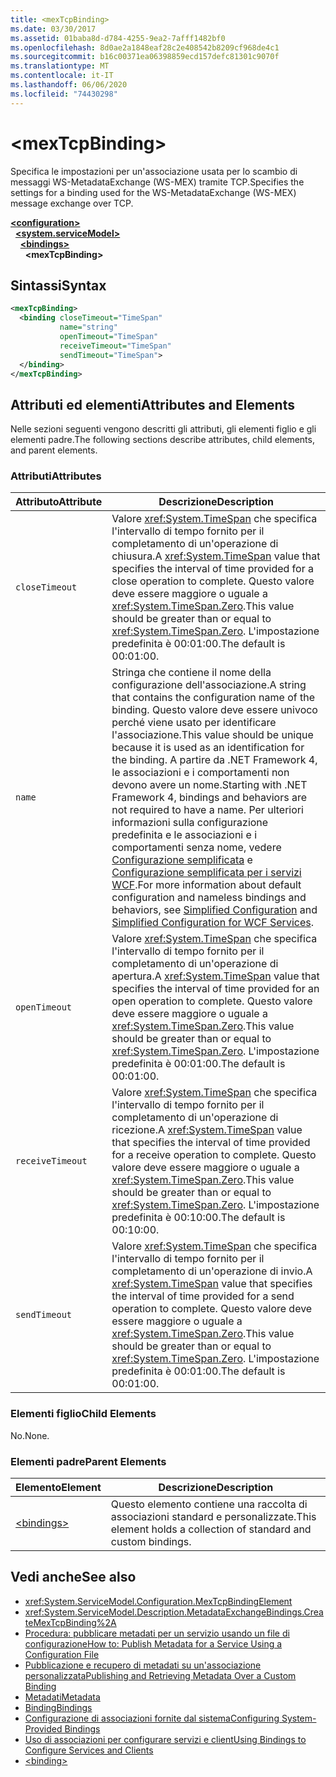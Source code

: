 ```yaml
---
title: <mexTcpBinding>
ms.date: 03/30/2017
ms.assetid: 01baba8d-d784-4255-9ea2-7afff1482bf0
ms.openlocfilehash: 8d0ae2a1848eaf28c2e408542b8209cf968de4c1
ms.sourcegitcommit: b16c00371ea06398859ecd157defc81301c9070f
ms.translationtype: MT
ms.contentlocale: it-IT
ms.lasthandoff: 06/06/2020
ms.locfileid: "74430298"
---
```

# \<mexTcpBinding>
<span data-ttu-id="ff943-101">Specifica le impostazioni per un'associazione usata per lo scambio di messaggi WS-MetadataExchange (WS-MEX) tramite TCP.</span><span class="sxs-lookup"><span data-stu-id="ff943-101">Specifies the settings for a binding used for the WS-MetadataExchange (WS-MEX) message exchange over TCP.</span></span>  
  
[**\<configuration>**](../configuration-element.md)\
&nbsp;&nbsp;[**\<system.serviceModel>**](system-servicemodel.md)\
&nbsp;&nbsp;&nbsp;&nbsp;[**\<bindings>**](bindings.md)\
&nbsp;&nbsp;&nbsp;&nbsp;&nbsp;&nbsp;**\<mexTcpBinding>**  
  
## <a name="syntax"></a><span data-ttu-id="ff943-102">Sintassi</span><span class="sxs-lookup"><span data-stu-id="ff943-102">Syntax</span></span>  
  
```xml  
<mexTcpBinding>
  <binding closeTimeout="TimeSpan"
           name="string"
           openTimeout="TimeSpan"
           receiveTimeout="TimeSpan"
           sendTimeout="TimeSpan">
  </binding>
</mexTcpBinding>
```  
  
## <a name="attributes-and-elements"></a><span data-ttu-id="ff943-103">Attributi ed elementi</span><span class="sxs-lookup"><span data-stu-id="ff943-103">Attributes and Elements</span></span>  
 <span data-ttu-id="ff943-104">Nelle sezioni seguenti vengono descritti gli attributi, gli elementi figlio e gli elementi padre.</span><span class="sxs-lookup"><span data-stu-id="ff943-104">The following sections describe attributes, child elements, and parent elements.</span></span>  
  
### <a name="attributes"></a><span data-ttu-id="ff943-105">Attributi</span><span class="sxs-lookup"><span data-stu-id="ff943-105">Attributes</span></span>  
  
|<span data-ttu-id="ff943-106">Attributo</span><span class="sxs-lookup"><span data-stu-id="ff943-106">Attribute</span></span>|<span data-ttu-id="ff943-107">Descrizione</span><span class="sxs-lookup"><span data-stu-id="ff943-107">Description</span></span>|  
|---------------|-----------------|  
|`closeTimeout`|<span data-ttu-id="ff943-108">Valore <xref:System.TimeSpan> che specifica l'intervallo di tempo fornito per il completamento di un'operazione di chiusura.</span><span class="sxs-lookup"><span data-stu-id="ff943-108">A <xref:System.TimeSpan> value that specifies the interval of time provided for a close operation to complete.</span></span> <span data-ttu-id="ff943-109">Questo valore deve essere maggiore o uguale a <xref:System.TimeSpan.Zero>.</span><span class="sxs-lookup"><span data-stu-id="ff943-109">This value should be greater than or equal to <xref:System.TimeSpan.Zero>.</span></span> <span data-ttu-id="ff943-110">L'impostazione predefinita è 00:01:00.</span><span class="sxs-lookup"><span data-stu-id="ff943-110">The default is 00:01:00.</span></span>|  
|`name`|<span data-ttu-id="ff943-111">Stringa che contiene il nome della configurazione dell'associazione.</span><span class="sxs-lookup"><span data-stu-id="ff943-111">A string that contains the configuration name of the binding.</span></span> <span data-ttu-id="ff943-112">Questo valore deve essere univoco perché viene usato per identificare l'associazione.</span><span class="sxs-lookup"><span data-stu-id="ff943-112">This value should be unique because it is used as an identification for the binding.</span></span> <span data-ttu-id="ff943-113">A partire da .NET Framework 4, le associazioni e i comportamenti non devono avere un nome.</span><span class="sxs-lookup"><span data-stu-id="ff943-113">Starting with .NET Framework 4, bindings and behaviors are not required to have a name.</span></span> <span data-ttu-id="ff943-114">Per ulteriori informazioni sulla configurazione predefinita e le associazioni e i comportamenti senza nome, vedere [Configurazione semplificata](../../../wcf/simplified-configuration.md) e [Configurazione semplificata per i servizi WCF](../../../wcf/samples/simplified-configuration-for-wcf-services.md).</span><span class="sxs-lookup"><span data-stu-id="ff943-114">For more information about default configuration and nameless bindings and behaviors, see [Simplified Configuration](../../../wcf/simplified-configuration.md) and [Simplified Configuration for WCF Services](../../../wcf/samples/simplified-configuration-for-wcf-services.md).</span></span>|  
|`openTimeout`|<span data-ttu-id="ff943-115">Valore <xref:System.TimeSpan> che specifica l'intervallo di tempo fornito per il completamento di un'operazione di apertura.</span><span class="sxs-lookup"><span data-stu-id="ff943-115">A <xref:System.TimeSpan> value that specifies the interval of time provided for an open operation to complete.</span></span> <span data-ttu-id="ff943-116">Questo valore deve essere maggiore o uguale a <xref:System.TimeSpan.Zero>.</span><span class="sxs-lookup"><span data-stu-id="ff943-116">This value should be greater than or equal to <xref:System.TimeSpan.Zero>.</span></span> <span data-ttu-id="ff943-117">L'impostazione predefinita è 00:01:00.</span><span class="sxs-lookup"><span data-stu-id="ff943-117">The default is 00:01:00.</span></span>|  
|`receiveTimeout`|<span data-ttu-id="ff943-118">Valore <xref:System.TimeSpan> che specifica l'intervallo di tempo fornito per il completamento di un'operazione di ricezione.</span><span class="sxs-lookup"><span data-stu-id="ff943-118">A <xref:System.TimeSpan> value that specifies the interval of time provided for a receive operation to complete.</span></span> <span data-ttu-id="ff943-119">Questo valore deve essere maggiore o uguale a <xref:System.TimeSpan.Zero>.</span><span class="sxs-lookup"><span data-stu-id="ff943-119">This value should be greater than or equal to <xref:System.TimeSpan.Zero>.</span></span> <span data-ttu-id="ff943-120">L'impostazione predefinita è 00:10:00.</span><span class="sxs-lookup"><span data-stu-id="ff943-120">The default is 00:10:00.</span></span>|  
|`sendTimeout`|<span data-ttu-id="ff943-121">Valore <xref:System.TimeSpan> che specifica l'intervallo di tempo fornito per il completamento di un'operazione di invio.</span><span class="sxs-lookup"><span data-stu-id="ff943-121">A <xref:System.TimeSpan> value that specifies the interval of time provided for a send operation to complete.</span></span> <span data-ttu-id="ff943-122">Questo valore deve essere maggiore o uguale a <xref:System.TimeSpan.Zero>.</span><span class="sxs-lookup"><span data-stu-id="ff943-122">This value should be greater than or equal to <xref:System.TimeSpan.Zero>.</span></span> <span data-ttu-id="ff943-123">L'impostazione predefinita è 00:01:00.</span><span class="sxs-lookup"><span data-stu-id="ff943-123">The default is 00:01:00.</span></span>|  
  
### <a name="child-elements"></a><span data-ttu-id="ff943-124">Elementi figlio</span><span class="sxs-lookup"><span data-stu-id="ff943-124">Child Elements</span></span>  
 <span data-ttu-id="ff943-125">No.</span><span class="sxs-lookup"><span data-stu-id="ff943-125">None.</span></span>  
  
### <a name="parent-elements"></a><span data-ttu-id="ff943-126">Elementi padre</span><span class="sxs-lookup"><span data-stu-id="ff943-126">Parent Elements</span></span>  
  
|<span data-ttu-id="ff943-127">Elemento</span><span class="sxs-lookup"><span data-stu-id="ff943-127">Element</span></span>|<span data-ttu-id="ff943-128">Descrizione</span><span class="sxs-lookup"><span data-stu-id="ff943-128">Description</span></span>|  
|-------------|-----------------|  
|[\<bindings>](bindings.md)|<span data-ttu-id="ff943-129">Questo elemento contiene una raccolta di associazioni standard e personalizzate.</span><span class="sxs-lookup"><span data-stu-id="ff943-129">This element holds a collection of standard and custom bindings.</span></span>|  
  
## <a name="see-also"></a><span data-ttu-id="ff943-130">Vedi anche</span><span class="sxs-lookup"><span data-stu-id="ff943-130">See also</span></span>

- <xref:System.ServiceModel.Configuration.MexTcpBindingElement>
- <xref:System.ServiceModel.Description.MetadataExchangeBindings.CreateMexTcpBinding%2A>
- [<span data-ttu-id="ff943-131">Procedura: pubblicare metadati per un servizio usando un file di configurazione</span><span class="sxs-lookup"><span data-stu-id="ff943-131">How to: Publish Metadata for a Service Using a Configuration File</span></span>](../../../wcf/feature-details/how-to-publish-metadata-for-a-service-using-a-configuration-file.md)
- [<span data-ttu-id="ff943-132">Pubblicazione e recupero di metadati su un'associazione personalizzata</span><span class="sxs-lookup"><span data-stu-id="ff943-132">Publishing and Retrieving Metadata Over a Custom Binding</span></span>](../../../wcf/extending/publishing-and-retrieving-metadata-over-a-custom-binding.md)
- [<span data-ttu-id="ff943-133">Metadati</span><span class="sxs-lookup"><span data-stu-id="ff943-133">Metadata</span></span>](../../../wcf/feature-details/metadata.md)
- [<span data-ttu-id="ff943-134">Binding</span><span class="sxs-lookup"><span data-stu-id="ff943-134">Bindings</span></span>](../../../wcf/bindings.md)
- [<span data-ttu-id="ff943-135">Configurazione di associazioni fornite dal sistema</span><span class="sxs-lookup"><span data-stu-id="ff943-135">Configuring System-Provided Bindings</span></span>](../../../wcf/feature-details/configuring-system-provided-bindings.md)
- [<span data-ttu-id="ff943-136">Uso di associazioni per configurare servizi e client</span><span class="sxs-lookup"><span data-stu-id="ff943-136">Using Bindings to Configure Services and Clients</span></span>](../../../wcf/using-bindings-to-configure-services-and-clients.md)
- [\<binding>](bindings.md)
